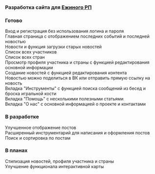 ### Разработка сайта для [Ежиного РП](https://vk.com/hedgehogs_army)

### Готово

Вход и регистрация без использования логина и пароля  
Главная страница с отображением последних событий и последней новостью  
Новости и функция загрузки старых новостей  
Список всех участников  
Список всех стран  
Просмотр профиля участника и страны с функцией редактирования основной информации  
Создание новостей с функцией редактирования контента  
Новостью можно поделиться в ВК или отправить прямую ссылку на новость  
Вкладка "Инструменты" с функцией поиска сообщений из бесед и броска игральной кости  
Вкладка "Помощь" с несколькими полезными статьями  
Вкладка "О нас" с основной информацией о проекте и контактами

### В разработке

Улучшенное отображение постов  
Расширенный инструментарий для написания и оформления постов  
Поиск и сортировка по постам

### В планах

Стилизация новостей, профиля участника и страны  
Улучшение функционала интерактивной карты
